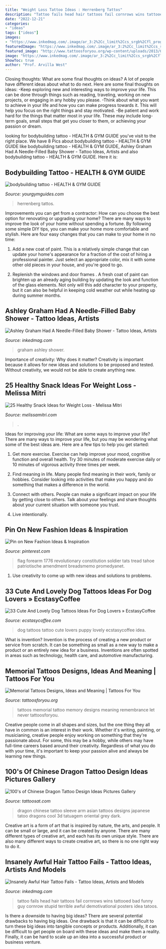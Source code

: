 ```yaml
---
title: "Weight Loss Tattoo Ideas : Herrenberg Tattos"
description: "Tattoo fails head hair tattoos fail cornrows wins tattooed bad funny guy cornrow stupid terrible awful demotivational posters idea tatoos"
date: "2022-12-21"
categories:
- "ideas"
tags: ["ideas"]
images:
- "https://www.inkedmag.com/.image/ar_3:2%2Cc_limit%2Ccs_srgb%2Cfl_progressive%2Cq_auto:good%2Cw_700/MTU5MDMyMzc0NTM3MTY4NTMz/head-tat.jpg"
featuredImage: "https://www.inkedmag.com/.image/ar_3:2%2Cc_limit%2Ccs_srgb%2Cfl_progressive%2Cq_auto:good%2Cw_700/MTU5MDMyMzc0NTM3MTY4NTMz/head-tat.jpg"
featured_image: "http://www.tattoosforyou.org/wp-content/uploads/2013/09/In-Memory-of-Tattoo.jpg"
image: "https://www.inkedmag.com/.image/ar_3:2%2Cc_limit%2Ccs_srgb%2Cfl_progressive%2Cq_auto:good%2Cw_700/MTU5MDMyMzc0NTM3MTY4NTMz/head-tat.jpg"
ShowToc: true
author: "Prof. Arvilla West"
---
```



Closing thoughts: What are some final thoughts on ideas?
A lot of people have different ideas about what to do next. Here are some final thoughts on ideas: 
-Keep exploring new and interesting ways to improve your life. This can be done through things such as reading, traveling, working on new projects, or engaging in any hobby you please.
-Think about what you want to achieve in your life and how you can make progress towards it. This will help you focus on the right things and stay motivated. 
-Be patient and work hard for the things that matter most in your life. These may include long-term goals, small steps that get you closer to them, or achieving your passion or dream.

	

		
looking for bodybuilding tattoo - HEALTH &amp; GYM GUIDE you've visit to the right place. We have 8 Pics about bodybuilding tattoo - HEALTH &amp; GYM GUIDE like bodybuilding tattoo - HEALTH &amp; GYM GUIDE, Ashley Graham Had A Needle-Filled Baby Shower - Tattoo Ideas, Artists and also bodybuilding tattoo - HEALTH &amp; GYM GUIDE. Here it is:
		
    
## Bodybuilding Tattoo - HEALTH &amp; GYM GUIDE

<img loading=lazy src="https://yourgymguides.com/wp-content/uploads/2019/09/bodybuilding-tattoo.jpg" onerror="this.onerror=null;this.src='https://tse1.mm.bing.net/th?id=OIP.Ho1dBknVL9lOmKusfks3SgHaHa&amp;pid=15.1';" alt="bodybuilding tattoo - HEALTH &amp; GYM GUIDE">

_Source: yourgymguides.com_

>herrenberg tattos. 

	

Improvements you can get from a contractor: How can you choose the best option for renovating or upgrading your home?
There are many ways to improve the look of your home without spending a fortune. By following some simple DIY tips, you can make your home more comfortable and stylish. Here are four easy changes that you can make to your home in no time:
1. Add a new coat of paint. This is a relatively simple change that can update your home's appearance for a fraction of the cost of hiring a professional painter. Just select an appropriate color, mix it with some other old pieces in your house, and you're good to go.

2. Replenish the windows and door frames . A fresh coat of paint can brighten up an already aging building by updating the look and function of the glass elements. Not only will this add character to your property, but it can also be helpful in keeping cold weather out while heating up during summer months.


    
## Ashley Graham Had A Needle-Filled Baby Shower - Tattoo Ideas, Artists

<img loading=lazy src="https://www.inkedmag.com/.image/t_share/MTY4OTU0MDUzOTMyMzYxNTM5/graham-cover-real.jpg" onerror="this.onerror=null;this.src='https://tse3.mm.bing.net/th?id=OIP.XrYZMty4VWUrmvS44B6PkwHaE8&amp;pid=15.1';" alt="Ashley Graham Had A Needle-Filled Baby Shower - Tattoo Ideas, Artists">

_Source: inkedmag.com_

>graham ashley shower. 

	

Importance of creativity: Why does it matter?
Creativity is important because it allows for new ideas and solutions to be proposed and tested. Without creativity, we would not be able to create anything new.

    
## 25 Healthy Snack Ideas For Weight Loss - Melissa Mitri

<img loading=lazy src="https://melissamitri.com/wp-content/uploads/2020/09/Healthy-snack-ideas.jpg" onerror="this.onerror=null;this.src='https://tse3.mm.bing.net/th?id=OIP.iz7oxWmWKE5ewXZLUnhhHwHaLH&amp;pid=15.1';" alt="25 Healthy Snack Ideas for Weight Loss - Melissa Mitri">

_Source: melissamitri.com_

>. 

	

Ideas for improving your life: What are some ways to improve your life?
There are many ways to improve your life, but you may be wondering what some of the best ideas are. Here are a few tips to help you get started:
1. Get more exercise. Exercise can help improve your mood, cognitive function and overall health. Try 30 minutes of moderate exercise daily or 10 minutes of vigorous activity three times per week.

2. Find meaning in life. Many people find meaning in their work, family or hobbies. Consider looking into activities that make you happy and do something that makes a difference in the world.

3. Connect with others. People can make a significant impact on your life by getting close to others. Talk about your feelings and share thoughts about your current situation with someone you trust.

4. Live intentionally.

    
## Pin On New Fashion Ideas &amp; Inspiration

<img loading=lazy src="https://i.pinimg.com/736x/2f/3e/72/2f3e728abf17a0fd2aac3fac3eb1c1f6.jpg" onerror="this.onerror=null;this.src='https://tse2.mm.bing.net/th?id=OIP.SnDAqcY_ZcWW3h7OgoiUvwHaNK&amp;pid=15.1';" alt="Pin on New Fashion Ideas &amp; Inspiration">

_Source: pinterest.com_

>flag forearm 1776 revolutionary constitution soldier tats tread tahoe patriotische amendment breadsmemo promedyanet. 

	

1. Use creativity to come up with new ideas and solutions to problems.

    
## 33 Cute And Lovely Dog Tattoos Ideas For Dog Lovers » EcstasyCoffee

<img loading=lazy src="https://i0.wp.com/www.ecstasycoffee.com/wp-content/uploads/2016/09/Puppy-Print-Tattoo-Idea.jpg" onerror="this.onerror=null;this.src='https://tse2.mm.bing.net/th?id=OIP.6gk1omq-KIdurjA3XEAYBgHaHv&amp;pid=15.1';" alt="33 Cute And Lovely Dog Tattoos Ideas For Dog Lovers » EcstasyCoffee">

_Source: ecstasycoffee.com_

>dog tattoos tattoo cute lovers puppy lovely ecstasycoffee idea. 

	

What is invention?
Invention is the process of creating a new product or service from scratch. It can be something as small as a new way to make a product or an entirely new idea for a business. Inventions are often spotted in areas such as technology, health care, and automotive manufacturing.

    
## Memorial Tattoos Designs, Ideas And Meaning | Tattoos For You

<img loading=lazy src="http://www.tattoosforyou.org/wp-content/uploads/2013/09/In-Memory-of-Tattoo.jpg" onerror="this.onerror=null;this.src='https://tse4.mm.bing.net/th?id=OIP.MwiH3Ztx4m-pMPYShkH9EwHaJ3&amp;pid=15.1';" alt="Memorial Tattoos Designs, Ideas and Meaning | Tattoos For You">

_Source: tattoosforyou.org_

>tattoos memorial tattoo memory designs meaning remembrance let never tattoosforyou. 

	

Creative people come in all shapes and sizes, but the one thing they all have in common is an interest in their work. Whether it's writing, painting, or musicianing, creative people enjoy working on something that they're passionate about. For some, this may be a hobby, while others may have full-time careers based around their creativity. Regardless of what you do with your time, it's important to keep your passion alive and always be learning new things.

    
## 100&#039;s Of Chinese Dragon Tattoo Design Ideas Pictures Gallery

<img loading=lazy src="http://tattoosat.com/wp-content/uploads/2014/12/Chinese-Dragon-5.jpg" onerror="this.onerror=null;this.src='https://tse4.mm.bing.net/th?id=OIP.E_i06cqBxf1EyzB_g20MuAAAAA&amp;pid=15.1';" alt="100&#039;s of Chinese Dragon Tattoo Design Ideas Pictures Gallery">

_Source: tattoosat.com_

>dragon chinese tattoo sleeve arm asian tattoos designs japanese tatoo dragons cool 3d tatuagem oriental grey dark. 

	

Creative art is a form of art that is inspired by nature, the arts, and people. It can be small or large, and it can be created by anyone. There are many different types of creative art, and each has its own unique style. There are also many different ways to create creative art, so there is no one right way to do it.

    
## Insanely Awful Hair Tattoo Fails - Tattoo Ideas, Artists And Models

<img loading=lazy src="https://www.inkedmag.com/.image/ar_3:2%2Cc_limit%2Ccs_srgb%2Cfl_progressive%2Cq_auto:good%2Cw_700/MTU5MDMyMzc0NTM3MTY4NTMz/head-tat.jpg" onerror="this.onerror=null;this.src='https://tse1.mm.bing.net/th?id=OIP.Idv2-mvkf4R-3haCDSYBqgHaFj&amp;pid=15.1';" alt="Insanely Awful Hair Tattoo Fails - Tattoo Ideas, Artists and Models">

_Source: inkedmag.com_

>tattoo fails head hair tattoos fail cornrows wins tattooed bad funny guy cornrow stupid terrible awful demotivational posters idea tatoos. 

	

Is there a downside to having big ideas?
There are several potential drawbacks to having big ideas. One drawback is that it can be difficult to turn these big ideas into tangible concepts or products. Additionally, it can be difficult to get people on board with these ideas and make them a reality. Finally, it can be hard to scale up an idea into a successful product or business venture.

